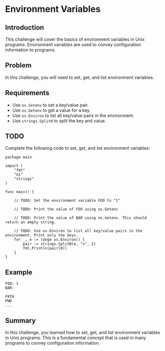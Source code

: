 # Environment Variables

## Introduction

This challenge will cover the basics of environment variables in Unix programs. Environment variables are used to convey configuration information to programs.

## Problem

In this challenge, you will need to set, get, and list environment variables.

## Requirements

- Use `os.Setenv` to set a key/value pair.
- Use `os.Getenv` to get a value for a key.
- Use `os.Environ` to list all key/value pairs in the environment.
- Use `strings.SplitN` to split the key and value.

## TODO

Complete the following code to set, get, and list environment variables:

```
package main

import (
	"fmt"
	"os"
	"strings"
)

func main() {

	// TODO: Set the environment variable FOO to "1"

	// TODO: Print the value of FOO using os.Getenv

	// TODO: Print the value of BAR using os.Getenv. This should return an empty string.

	// TODO: Use os.Environ to list all key/value pairs in the environment. Print only the keys.
	for _, e := range os.Environ() {
		pair := strings.SplitN(e, "=", 2)
		fmt.Println(pair[0])
	}
}
```

## Example

```
FOO: 1
BAR:

PATH
PWD
...
```

## Summary

In this challenge, you learned how to set, get, and list environment variables in Unix programs. This is a fundamental concept that is used in many programs to convey configuration information.
